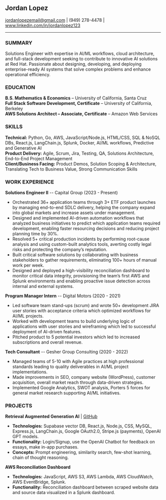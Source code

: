 ## Jordan Lopez  
jordanlopezemail@gmail.com   |    (949) 278-4478    |   www.linkedin.com/in/jordanlopez123  

---  

### SUMMARY  
Solutions Engineer with expertise in AI/ML workflows, cloud architecture, and full-stack development seeking to contribute to innovative AI solutions at Red Hat. Passionate about designing, developing, and deploying enterprise-ready AI systems that solve complex problems and enhance operational efficiency.  

### EDUCATION  
**B.S. Mathematics & Economics** – University of California, Santa Cruz  
**Full Stack Software Development, Certificate** – University of California, Berkeley  
**AWS Solutions Architect – Associate, Certificate** – Amazon Web Services  

### SKILLS  
**Technical:** Python, Go, AWS, JavaScript/Node.js, HTML/CSS, SQL & NoSQL DBs, React.js, LangChain.js, Splunk, Docker, AI/ML workflows, Predictive and Generative AI  
**Product Delivery:** Agile, Scrum, Jira, Testing, QA, Solutions Architecture, End-to-End Project Management  
**Client/Business Facing:** Product Demos, Solution Scoping & Architecture, Translating Tech to Business Value, Strong Communication Skills  

### WORK EXPERIENCE  
**Solutions Engineer II** -- Capital Group (2023 - Present)  
- Orchestrated 36+ application teams through 3+ ETF product launches by managing end-to-end SDLC delivery, helping the company expand into global markets and increase assets under management.  
- Designed and implemented AI-driven automation workflows that analyzed business initiatives to predict which application teams required development, enabling faster resourcing decisions and reducing project planning time by 30%.  
- Resolved 5+ critical production incidents by performing root-cause analysis and using custom-built analytics tools, averting costly legal risks and protecting the company’s reputation.  
- Built critical software solutions by collaborating with business stakeholders to gather requirements, eliminating 100+ hours of manual work per week.  
- Designed and deployed a high-visibility reconciliation dashboard to monitor critical data integrity, provisioning the team’s first AWS and Splunk environments and enabling proactive issue detection across internal and external systems.  

**Program Manager Intern** -- Digital Motors (2020 - 2021)  
- Led software team stand-ups (scrum) and wrote 50+ development JIRA user stories with acceptance criteria which optimized workflows for AI/ML projects.  
- Worked with development teams to build underlying logic of applications with user stories and wireframing which led to successful deployment of AI-driven features.  
- Pitched product to 5 potential investors which led to increased subscriptions and overall revenue.  

**Tech Consultant** -- Gesher Group Consulting (2020 - 2022)  
- Managed teams of 5-10 with Agile practices at high professional standards leading to quality deliverables in AI/ML project implementations.  
- Made improvements in SEO, company website (WordPress), customer acquisition, overall market reach through data-driven strategies.  
- Implemented Google Analytics, SWOT analysis, Porters 5 forces for general market research supporting AI/ML initiatives.  

### PROJECTS  
**Retrieval Augmented Generation AI**   |  [GitHub](https://github.com/Lopez-Jordan/UC-Chatbot)  
- **Technologies:** Supabase vector DB, React.js, Node.js, CSS, MySQL, Express.js, LangChain.js, Google OAuth2.0, Stripe.js (payments), OpenAI GPT models.  
- **Functionality:** Login/Signup, use the OpenAI Chatbot for feedback on essays, make in-app purchases.  
- **Concepts:** Prompt engineering, similarity search, few-shot learning, chain of thought reasoning.  

**AWS Reconciliation Dashboard**  
- **Technologies:** JavaScript, AWS S3, AWS Lambda, AWS CloudWatch, AWS EventBridge, Splunk.  
- **Functionality:** Reconciliation dashboard between scraped website data and source data visualized in a Splunk dashboard.